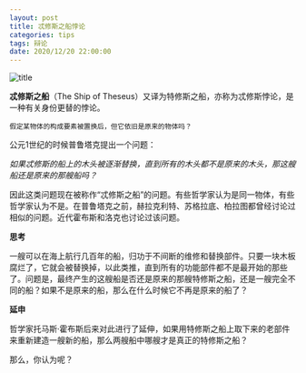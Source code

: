 ```yaml
---
layout: post
title: 忒修斯之船悖论
categories: tips 
tags: 辩论
date: 2020/12/20 22:00:00
---
```


![title](https://image.sideproject.cn/titlex/titlex_050.jpg)


**忒修斯之船**（The Ship of Theseus）又译为特修斯之船，亦称为忒修斯悖论，是一种有关身份更替的悖论。

```
假定某物体的构成要素被置换后，但它依旧是原来的物体吗？
```

公元1世纪的时候普鲁塔克提出一个问题：

*如果忒修斯的船上的木头被逐渐替换，直到所有的木头都不是原来的木头，那这艘船还是原来的那艘船吗？*

因此这类问题现在被称作“忒修斯之船”的问题。有些哲学家认为是同一物体，有些哲学家认为不是。在普鲁塔克之前，赫拉克利特、苏格拉底、柏拉图都曾经讨论过相似的问题。近代霍布斯和洛克也讨论过该问题。

**思考**

一艘可以在海上航行几百年的船，归功于不间断的维修和替换部件。只要一块木板腐烂了，它就会被替换掉，以此类推，直到所有的功能部件都不是最开始的那些了。问题是，最终产生的这艘船是否还是原来的那艘特修斯之船，还是一艘完全不同的船？如果不是原来的船，那么在什么时候它不再是原来的船了？

**延申**

哲学家托马斯·霍布斯后来对此进行了延伸，如果用特修斯之船上取下来的老部件来重新建造一艘新的船，那么两艘船中哪艘才是真正的特修斯之船？

那么，你认为呢？
